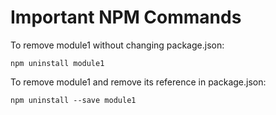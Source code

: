 # Important NPM Commands

To remove module1 without changing package.json:

`npm uninstall module1`

To remove module1 and remove its reference in package.json:

`npm uninstall --save module1`
